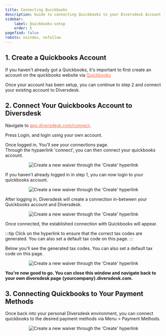```yaml
---
title: Connecting Quickbooks
description: Guide to connecting Quickbooks to your Diversdesk Account
sidebar:
    label: Quickbooks-setup
    order: 5
pagefind: false
robots: noindex, nofollow
---
```


## 1. Create a Quickbooks Account
If you haven't already got a Quickbooks, it's important to first create an account on the quickbooks website via <a href="https://quickbooks.intuit.com/" target="_blank" rel="noopener noreferrer" style="color:#F86545">Quickbooks</a>

Once your account has been setup, you can continue to step 2 and connect your existing account to Diversdesk.

## 2. Connect Your Quickbooks Account to Diversdesk
Navigate to <a href="https://app.diversdesk.com/connect/production" target="_blank" rel="noopener noreferrer" style="color:#F86545">app.diversdesk.com/connect</a>.

Press Login, and login using your own account.

Once logged in, You'll see your connections page. <br>
Through the hypaerlink 'connect', you can then connect your quickbooks account. 

<div style="text-align: center;">
  <img 
    src="/images/connect.png" 
    alt="Create a new waiver through the 'Create' hyperlink"
    class="w-full md:w-1/2 mx-auto"
  />
</div>

If you haven't already logged in in step 1, you can now login to your quickbooks account.

<div style="text-align: center;">
  <img 
    src="/images/quickbooks_login.png" 
    alt="Create a new waiver through the 'Create' hyperlink"
    class="w-full md:w-1/2 mx-auto"
  />
</div>

After logging in, Diversdesk will create a connection in-between your Quickbooks account and Diversdesk.

<div style="text-align: center;">
  <img 
    src="/images/quickbooks_connected_account.png" 
    alt="Create a new waiver through the 'Create' hyperlink"
    class="w-full md:w-1/2 mx-auto"
  />
</div>

Once connected, the established connection with Quickbooks will appear.

:::tip
Click on the hyperlink to ensure that the correct tax codes are generated. You can also set a default tax code on this page.
:::

Below you'll see the generated tax codes. You can also set a default tax code on this page. 

<div style="text-align: center;">
  <img 
    src="/images/quickbooks_tax_codes.png" 
    alt="Create a new waiver through the 'Create' hyperlink"
    class="w-full md:w-1/2 mx-auto"
  />
</div>


**You're now good to go. You can close this window and navigate back to your own diversdesk page {yourcompany}.diversdesk.com.**

## 3. Connecting Quickbooks to Your Payment Methods

Once back into your personal Diversdesk environment, you can connect quickbooks to the desired payment methods via Menu > Payment Methods.


<div style="text-align: center;">
  <img 
    src="/images/payment_methods.png" 
    alt="Create a new waiver through the 'Create' hyperlink"
    class="w-full md:w-1/2 mx-auto"
  />
</div>







